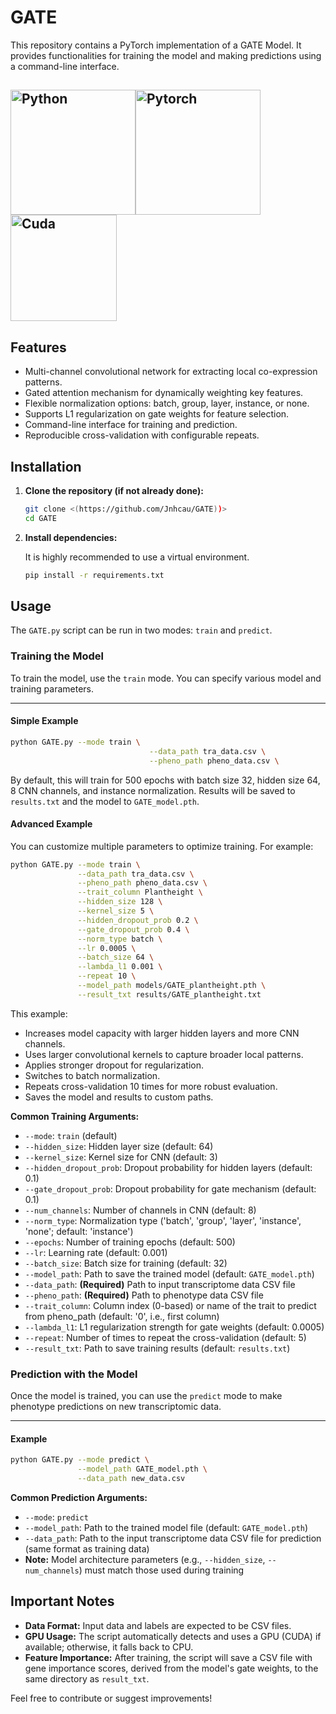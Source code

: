 # GATE

This repository contains a PyTorch implementation of a GATE Model. It provides functionalities for training the model and making predictions using a command-line interface.

## <img src="https://badgen.net/badge/Python/3.10+/blue?" alt="Python" width="200"/><img src="https://badgen.net/badge/Pytorch/2.10/orange?" alt="Pytorch" width="200"/><img src="https://badgen.net/badge/Cuda/12.1/pink?" alt="Cuda" width="170"/>

## Features

- Multi-channel convolutional network for extracting local co-expression patterns.
- Gated attention mechanism for dynamically weighting key features.
- Flexible normalization options: batch, group, layer, instance, or none.
- Supports L1 regularization on gate weights for feature selection.
- Command-line interface for training and prediction.
- Reproducible cross-validation with configurable repeats.

## Installation

1. **Clone the repository (if not already done):**

   ```bash
   git clone <(https://github.com/Jnhcau/GATE))>
   cd GATE
   ```

2. **Install dependencies:**

   It is highly recommended to use a virtual environment.

   ```bash
   pip install -r requirements.txt
   ```

## Usage

The `GATE.py` script can be run in two modes: `train` and `predict`.

### Training the Model

To train the model, use the `train` mode. You can specify various model and training parameters.

---

#### Simple Example

```bash
python GATE.py --mode train \
							   --data_path tra_data.csv \
                               --pheno_path pheno_data.csv \
```

By default, this will train for 500 epochs with batch size 32, hidden size 64, 8 CNN channels, and instance normalization. Results will be saved to `results.txt` and the model to `GATE_model.pth`.

#### Advanced Example

You can customize multiple parameters to optimize training. For example:

```bash
python GATE.py --mode train \
               --data_path tra_data.csv \
               --pheno_path pheno_data.csv \
               --trait_column Plantheight \
               --hidden_size 128 \
               --kernel_size 5 \
               --hidden_dropout_prob 0.2 \
               --gate_dropout_prob 0.4 \
               --norm_type batch \
               --lr 0.0005 \
               --batch_size 64 \
               --lambda_l1 0.001 \
               --repeat 10 \
               --model_path models/GATE_plantheight.pth \
               --result_txt results/GATE_plantheight.txt
```

This example:

- Increases model capacity with larger hidden layers and more CNN channels.
- Uses larger convolutional kernels to capture broader local patterns.
- Applies stronger dropout for regularization.
- Switches to batch normalization.
- Repeats cross-validation 10 times for more robust evaluation.
- Saves the model and results to custom paths.

**Common Training Arguments:**

*   `--mode`: `train` (default)
*   `--hidden_size`: Hidden layer size (default: 64)
*   `--kernel_size`: Kernel size for CNN (default: 3)
*   `--hidden_dropout_prob`: Dropout probability for hidden layers (default: 0.1)
*   `--gate_dropout_prob`: Dropout probability for gate mechanism (default: 0.1)
*   `--num_channels`: Number of channels in CNN (default: 8)
*   `--norm_type`: Normalization type ('batch', 'group', 'layer', 'instance', 'none'; default: 'instance')
*   `--epochs`: Number of training epochs (default: 500)
*   `--lr`: Learning rate (default: 0.001)
*   `--batch_size`: Batch size for training (default: 32)
*   `--model_path`: Path to save the trained model (default: `GATE_model.pth`)
*   `--data_path`: **(Required)** Path to input transcriptome data CSV file
*   `--pheno_path`: **(Required)** Path to phenotype data CSV file
*   `--trait_column`: Column index (0-based) or name of the trait to predict from pheno_path (default: '0', i.e., first column)
*   `--lambda_l1`: L1 regularization strength for gate weights (default: 0.0005)
*   `--repeat`: Number of times to repeat the cross-validation (default: 5)
*   `--result_txt`: Path to save training results (default: `results.txt`)

### Prediction with the Model

Once the model is trained, you can use the `predict` mode to make phenotype predictions on new transcriptomic data.

---

#### Example

```bash
python GATE.py --mode predict \
               --model_path GATE_model.pth \
               --data_path new_data.csv
```

**Common Prediction Arguments:**

*   `--mode`: `predict`
*   `--model_path`: Path to the trained model file (default: `GATE_model.pth`)
*   `--data_path`: Path to the input transcriptome data CSV file for prediction (same format as training data)
*   **Note:** Model architecture parameters (e.g., `--hidden_size`, `--num_channels`) must match those used during training

## Important Notes

*   **Data Format:** Input data and labels are expected to be CSV files. 
*   **GPU Usage:** The script automatically detects and uses a GPU (CUDA) if available; otherwise, it falls back to CPU.
*   **Feature Importance:** After training, the script will save a CSV file with gene importance scores, derived from the model's gate weights, to the same directory as `result_txt`.

Feel free to contribute or suggest improvements!

